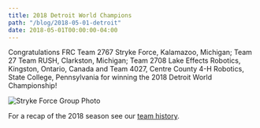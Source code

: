 ```yaml
---
title: 2018 Detroit World Champions
path: "/blog/2018-05-01-detroit"
date: 2018-05-01T00:00:00-04:00
---
```

Congratulations FRC Team 2767 Stryke Force, Kalamazoo, Michigan; Team 27 Team RUSH, Clarkston, Michigan; Team 2708 Lake Effects Robotics, Kingston, Ontario, Canada and Team 4027, Centre County 4-H Robotics, State College, Pennsylvania for winning the 2018 Detroit World Championship!
<!--more-->

![Stryke Force Group Photo](https://photos.smugmug.com/photos/i-m3D6MJm/0/03db7432/M/i-m3D6MJm-M.jpg)

For a recap of the 2018 season see our [team history](/about/history).
